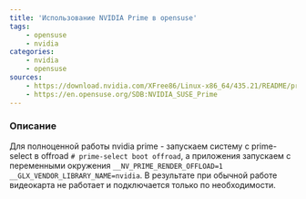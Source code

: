 ```yaml
---
title: 'Использование NVIDIA Prime в opensuse'
tags: 
    - opensuse
    - nvidia
categories:
    - nvidia
    - opensuse
sources:
    - https://download.nvidia.com/XFree86/Linux-x86_64/435.21/README/primerenderoffload.html
	- https://en.opensuse.org/SDB:NVIDIA_SUSE_Prime
---
```


### Описание
Для полноценной работы nvidia prime - запускаем систему с prime-select в offroad
`# prime-select boot offroad`,
 а приложения запускаем с переменными окружения
`__NV_PRIME_RENDER_OFFLOAD=1 __GLX_VENDOR_LIBRARY_NAME=nvidia`.
В результате при обычной работе видеокарта не работает и подключается только по необходимости.
